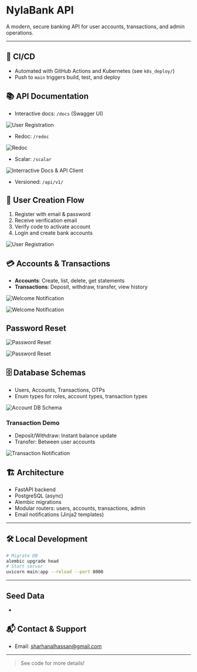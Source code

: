 # NylaBank API

A modern, secure banking API for user accounts, transactions, and admin operations.

---

## 🚀 CI/CD

- Automated with GitHub Actions and Kubernetes (see `k8s_deploy/`)
- Push to `main` triggers build, test, and deploy

## 📚 API Documentation

- Interactive docs: `/docs` (Swagger UI)

![User Registration](images/swagger.png)

- Redoc: `/redoc`

![Redoc ](images/redoc.png)

- Scalar: `/scalar`

![Interractive Docs & API Client](images/api_docs_scalar.png)

- Versioned: `/api/v1/`

## 👤 User Creation Flow

1. Register with email & password
2. Receive verification email
3. Verify code to activate account
4. Login and create bank accounts

![User Registration](images/email_register.png)

## 💳 Accounts & Transactions

- **Accounts**: Create, list, delete, get statements
- **Transactions**: Deposit, withdraw, transfer, view history

![Welcome Notification](images/welcome_flash.png)

![Welcome Notification](images/welcome_detail.png)

## Password Reset
![Password Reset](images/password_reset_flash.png)

![Password Reset](images/password_reset_detail.png)

## 🗄️ Database Schemas

- Users, Accounts, Transactions, OTPs
- Enum types for roles, account types, transaction types

![Account DB Schema](images/db_accounts.png)

### Transaction Demo

- Deposit/Withdraw: Instant balance update
- Transfer: Between user accounts

![Transaction Notification](images/transaction.png)

## 🏗️ Architecture

- FastAPI backend
- PostgreSQL (async)
- Alembic migrations
- Modular routers: users, accounts, transactions, admin
- Email notifications (Jinja2 templates)

---

## 🛠️ Local Development

```sh
# Migrate DB
alembic upgrade head
# Start server
uvicorn main:app --reload --port 8000
```

---

## Seed Data
- 
## 📬 Contact & Support

- Email: sharhanalhassan@gmail.com

---

> See code for more details!
